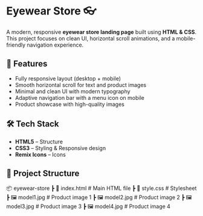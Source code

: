 # Eyewear Store 👓  

A modern, responsive **eyewear store landing page** built using **HTML & CSS**.  
This project focuses on clean UI, horizontal scroll animations, and a mobile-friendly navigation experience.  

## 🚀 Features  
- Fully responsive layout (desktop + mobile)  
- Smooth horizontal scroll for text and product images  
- Minimal and clean UI with modern typography  
- Adaptive navigation bar with a menu icon on mobile  
- Product showcase with high-quality images  

## 🛠️ Tech Stack  
- **HTML5** – Structure  
- **CSS3** – Styling & Responsive design  
- **Remix Icons** – Icons  

## 📂 Project Structure  
📦 eyewear-store
┣ 📜 index.html # Main HTML file
┣ 📜 style.css # Stylesheet
┣ 🖼️ model1.jpg # Product image 1
┣ 🖼️ model2.jpg # Product image 2
┣ 🖼️ model3.jpg # Product image 3
┣ 🖼️ model4.jpg # Product image 4
